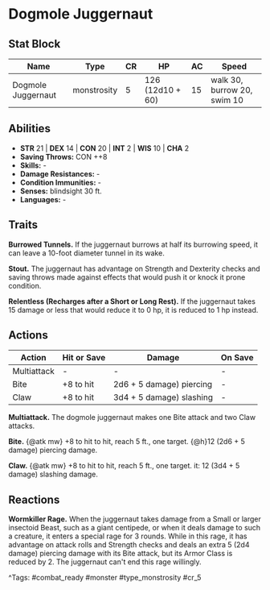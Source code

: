 # Dogmole Juggernaut

## Stat Block

| Name | Type | CR | HP | AC | Speed |
|------|------|----|----|----|-------|
| Dogmole Juggernaut | monstrosity | 5 | 126 (12d10 + 60) | 15 | walk 30, burrow 20, swim 10 |

## Abilities

- **STR** 21 | **DEX** 14 | **CON** 20 | **INT** 2 | **WIS** 10 | **CHA** 2
- **Saving Throws:** CON ++8  
- **Skills:** -  
- **Damage Resistances:** -  
- **Condition Immunities:** -  
- **Senses:** blindsight 30 ft.  
- **Languages:** -

## Traits

**Burrowed Tunnels.** If the juggernaut burrows at half its burrowing speed, it can leave a 10-foot diameter tunnel in its wake.

**Stout.** The juggernaut has advantage on Strength and Dexterity checks and saving throws made against effects that would push it or knock it prone condition.

**Relentless (Recharges after a Short or Long Rest).** If the juggernaut takes 15 damage or less that would reduce it to 0 hp, it is reduced to 1 hp instead.


## Actions

| Action | Hit or Save | Damage | On Save |
|--------|--------------|--------|----------|
| Multiattack | - | - | - |
| Bite | +8 to hit | 2d6 + 5 damage) piercing | - |
| Claw | +8 to hit | 3d4 + 5 damage) slashing | - |

**Multiattack.** The dogmole juggernaut makes one Bite attack and two Claw attacks.

**Bite.** {@atk mw} +8 to hit to hit, reach 5 ft., one target. {@h}12 (2d6 + 5 damage) piercing damage.

**Claw.** {@atk mw} +8 to hit to hit, reach 5 ft., one target. it: 12 (3d4 + 5 damage) slashing damage.

## Reactions

**Wormkiller Rage.** When the juggernaut takes damage from a Small or larger insectoid Beast, such as a giant centipede, or when it deals damage to such a creature, it enters a special rage for 3 rounds. While in this rage, it has advantage on attack rolls and Strength checks and deals an extra 5 (2d4 damage) piercing damage with its Bite attack, but its Armor Class is reduced by 2. The juggernaut can't end this rage willingly.



^Tags: #combat_ready #monster #type_monstrosity #cr_5